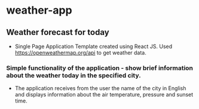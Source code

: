 # weather-app
## Weather forecast for today
- Single Page Application Template created using React JS. Used <https://openweathermap.org/api> to get weather data.

### Simple functionality of the application - show brief information about the weather today in the specified city.
- The application receives from the user the name of the city in English and displays information about the air temperature, pressure and sunset time.
